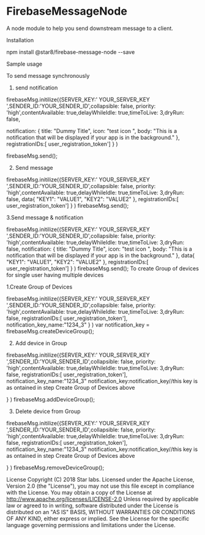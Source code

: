 # FirebaseMessageNode

A node module to help you send downstream message to a client.

Installation

npm install @star8/firebase-message-node  --save

Sample usage

To send message synchronously
1.	send notification

firebaseMsg.initilize({SERVER_KEY:' YOUR_SERVER_KEY ',SENDER_ID:'YOUR_SENDER_ID',collapsible: false,
priority: 'high',contentAvailable: true,delayWhileIdle: true,timeToLive: 3,dryRun: false,

notification: {
	title: "Dummy Title",
	icon: "test icon ",
	body: "This is a notification that will be displayed if your app is in the background."
},
registrationIDs:[ user_registration_token']
}
)

firebaseMsg.send();


2.	Send message




firebaseMsg.initilize({SERVER_KEY:' YOUR_SERVER_KEY ',SENDER_ID:'YOUR_SENDER_ID',collapsible: false,
priority: 'high',contentAvailable: true,delayWhileIdle: true,timeToLive: 3,dryRun: false,
data{
"KEY1": "VALUE1",
"KEY2": "VALUE2"
},
registrationIDs:[ user_registration_token']
}
)
firebaseMsg.send();

3.Send message & notification

firebaseMsg.initilize({SERVER_KEY:' YOUR_SERVER_KEY ',SENDER_ID:'YOUR_SENDER_ID',collapsible: false,
priority: 'high',contentAvailable: true,delayWhileIdle: true,timeToLive: 3,dryRun: false,
notification: {
	title: "Dummy Title",
	icon: "test icon ",
	body: "This is a notification that will be displayed if your app is in the background."
},
data{
"KEY1": "VALUE1",
"KEY2": "VALUE2"
},
registrationIDs:[ user_registration_token']
}
)
firebaseMsg.send();
To create Group of devices for single user having multiple devices

1.Create Group of Devices


firebaseMsg.initilize({SERVER_KEY:' YOUR_SERVER_KEY ',SENDER_ID:'YOUR_SENDER_ID',collapsible: false,
priority: 'high',contentAvailable: true,delayWhileIdle: true,timeToLive: 3,dryRun: false,
registrationIDs:[ user_registration_token'],
notification_key_name:"1234_3"
}
)
var notification_key = firebaseMsg.createDeviceGroup();

2. Add device in Group

firebaseMsg.initilize({SERVER_KEY:' YOUR_SERVER_KEY ',SENDER_ID:'YOUR_SENDER_ID',collapsible: false,
priority: 'high',contentAvailable: true,delayWhileIdle: true,timeToLive: 3,dryRun: false,
registrationIDs:[ user_registration_token'],
notification_key_name:"1234_3"
notification_key:notification_key//this key is  as ontained in step Create Group of Devices above 

}
)
firebaseMsg.addDeviceGroup();

3. Delete device from Group

firebaseMsg.initilize({SERVER_KEY:' YOUR_SERVER_KEY ',SENDER_ID:'YOUR_SENDER_ID',collapsible: false,
priority: 'high',contentAvailable: true,delayWhileIdle: true,timeToLive: 3,dryRun: false,
registrationIDs:[ user_registration_token'],
notification_key_name:"1234_3"
notification_key:notification_key//this key is  as ontained in step Create Group of Devices above 

}
)
firebaseMsg.removeDeviceGroup();

License
Copyright (C) 2018 Star labs.
Licensed under the Apache License, Version 2.0 (the "License"), you may not use this file except in compliance with the License. You may obtain a copy of the License at
   http://www.apache.org/licenses/LICENSE-2.0
Unless required by applicable law or agreed to in writing, software distributed under the License is distributed on an "AS IS" BASIS, WITHOUT WARRANTIES OR CONDITIONS OF ANY KIND, either express or implied. See the License for the specific language governing permissions and limitations under the License.


